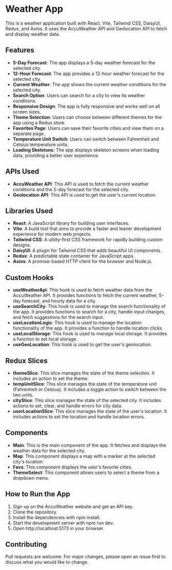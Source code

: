 # Weather App

This is a weather application built with React, Vite, Tailwind CSS, DaisyUI, Redux, and Axios. It uses the AccuWeather API and Geolocation API to fetch and display weather data.

## Features

- **5-Day Forecast**: The app displays a 5-day weather forecast for the selected city.
- **12-Hour Forecast**: The app provides a 12-hour weather forecast for the selected city.
- **Current Weather**: The app shows the current weather conditions for the selected city.
- **Search Option**: Users can search for a city to view its weather conditions.
- **Responsive Design**: The app is fully responsive and works well on all screen sizes.
- **Theme Selection**: Users can choose between different themes for the app using a Redux store.
- **Favorites Page**: Users can save their favorite cities and view them on a separate page.
- **Temperature Unit Switch**: Users can switch between Fahrenheit and Celsius temperature units.
- **Loading Skeletons**: The app displays skeleton screens when loading data, providing a better user experience.

## APIs Used

- **AccuWeather API**: This API is used to fetch the current weather conditions and the 5-day forecast for the selected city.
- **Geolocation API**: This API is used to get the user's current location.

## Libraries Used

- **React**: A JavaScript library for building user interfaces.
- **Vite**: A build tool that aims to provide a faster and leaner development experience for modern web projects.
- **Tailwind CSS**: A utility-first CSS framework for rapidly building custom designs.
- **DaisyUI**: A plugin for Tailwind CSS that adds beautiful UI components.
- **Redux**: A predictable state container for JavaScript apps.
- **Axios**: A promise-based HTTP client for the browser and Node.js.

## Custom Hooks

- **useWeatherApi**: This hook is used to fetch weather data from the AccuWeather API. It provides functions to fetch the current weather, 5-day forecast, and hourly data for a city.
- **useSearchCity**: This hook is used to manage the search functionality of the app. It provides functions to search for a city, handle input changes, and fetch suggestions for the search input.
- **useLocationLogic**: This hook is used to manage the location functionality of the app. It provides a function to handle location clicks.
- **useLocalStorage**: This hook is used to manage local storage. It provides a function to set local storage.
- **useGeoLocation**: This hook is used to get the user's geolocation.

## Redux Slices

- **themeSlice**: This slice manages the state of the theme selection. It includes an action to set the theme.
- **tempUnitSlice**: This slice manages the state of the temperature unit (Fahrenheit or Celsius). It includes a toggle action to switch between the two units.
- **citySlice**: This slice manages the state of the selected city. It includes actions to set, clear, and handle errors for city data.
- **userLocationSlice**: This slice manages the state of the user's location. It includes actions to set the location and handle location errors.

## Components

- **Main**: This is the main component of the app. It fetches and displays the weather data for the selected city.
- **Map**: This component displays a map with a marker at the selected city's location.
- **Favs**: This component displays the user's favorite cities.
- **ThemeSelect**: This component allows users to select a theme from a dropdown menu.

## How to Run the App

1. Sign up on the AccuWeather website and get an API key.
2. Clone the repository.
3. Install the dependencies with npm install.
4. Start the development server with npm run dev.
5. Open http://localhost:5173 in your browser.

## Contributing

Pull requests are welcome. For major changes, please open an issue first to discuss what you would like to change.